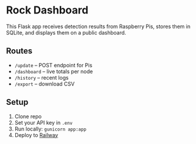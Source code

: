 # Rock Dashboard

This Flask app receives detection results from Raspberry Pis, stores them in SQLite, and displays them on a public dashboard.

## Routes

- `/update` – POST endpoint for Pis
- `/dashboard` – live totals per node
- `/history` – recent logs
- `/export` – download CSV

## Setup

1. Clone repo
2. Set your API key in `.env`
3. Run locally: `gunicorn app:app`
4. Deploy to [Railway](https://railway.app)
